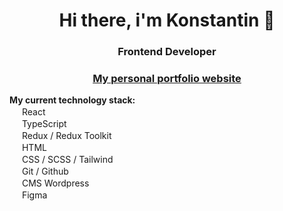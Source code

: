 <h1 align="center">Hi there, i'm Konstantin 👋</h1>
<h3 align="center">Frontend Developer</h1>
<h3 align="center"><a href="https://heavendw.ru/">My personal portfolio website</a></h3>
<b>My current technology stack:</b>
<div><img src="https://heavendw.ru/icons/react.svg" width="16px" height="16px">  React</div>
<div><img src="https://heavendw.ru/icons/typescript.svg" width="16px" height="16px">  TypeScript</div>
<div><img src="https://heavendw.ru/icons/redux.svg" width="16px" height="16px">  Redux / Redux Toolkit</div>
<div><img src="https://heavendw.ru/icons/html5.svg" width="16px" height="16px">  HTML</div>
<div><img src="https://heavendw.ru/icons/css3.svg" width="16px" height="16px">  CSS / SCSS / Tailwind</div>
<div><img src="https://heavendw.ru/icons/github.svg" width="16px" height="16px">  Git / Github</div>
<div><img src="https://simpleicons.org/icons/wordpress.svg" width="16px" height="16px">  CMS Wordpress</div>
<div><img src="https://simpleicons.org/icons/figma.svg" width="16px" height="16px">  Figma</div>
</ul>
